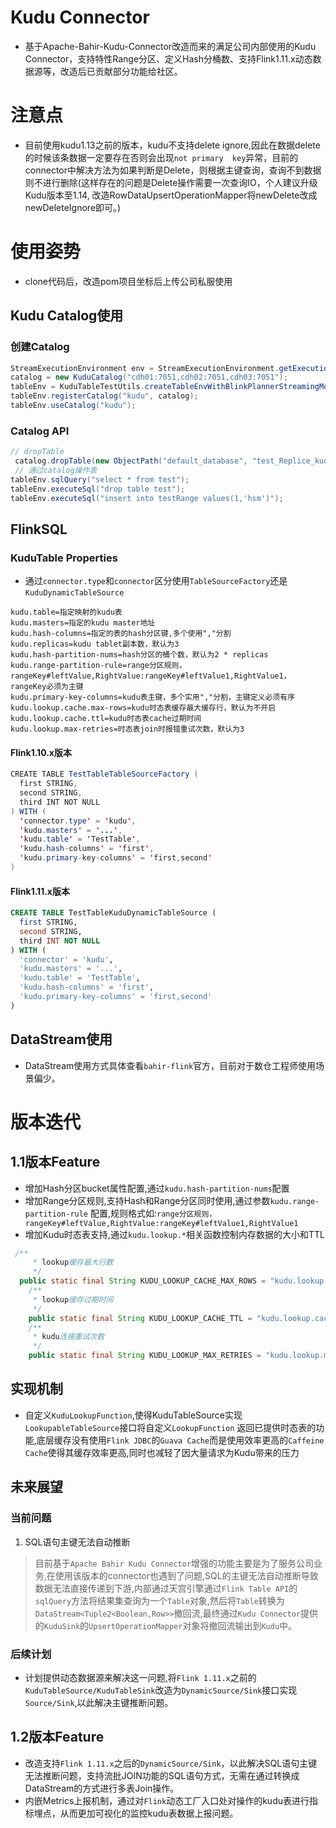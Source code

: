 # Kudu Connector

* 基于Apache-Bahir-Kudu-Connector改造而来的满足公司内部使用的Kudu Connector，支持特性Range分区、定义Hash分桶数、支持Flink1.11.x动态数据源等，改造后已贡献部分功能给社区。

# 注意点

* 目前使用kudu1.13之前的版本，kudu不支持delete ignore,因此在数据delete的时候该条数据一定要存在否则会出现`not primary 
  key`异常，目前的connector中解决方法为如果判断是Delete，则根据主键查询，查询不到数据则不进行删除(这样存在的问题是Delete操作需要一次查询IO，个人建议升级Kudu版本至1.14,
  改造RowDataUpsertOperationMapper将newDelete改成newDeleteIgnore即可。)

# 使用姿势

* clone代码后，改造pom项目坐标后上传公司私服使用


## Kudu Catalog使用

### 创建Catalog

```java
StreamExecutionEnvironment env = StreamExecutionEnvironment.getExecutionEnvironment();
catalog = new KuduCatalog("cdh01:7051,cdh02:7051,cdh03:7051");
tableEnv = KuduTableTestUtils.createTableEnvWithBlinkPlannerStreamingMode(env);
tableEnv.registerCatalog("kudu", catalog);
tableEnv.useCatalog("kudu");
```

### Catalog API

```java
// dropTable
 catalog.dropTable(new ObjectPath("default_database", "test_Replice_kudu"), true);
 // 通过catalog操作表
tableEnv.sqlQuery("select * from test");
tableEnv.executeSql("drop table test");
tableEnv.executeSql("insert into testRange values(1,'hsm')");

```

## FlinkSQL

### KuduTable Properties

* 通过`connector.type`和`connector`区分使用`TableSourceFactory`还是`KuduDynamicTableSource`

```properties
kudu.table=指定映射的kudu表
kudu.masters=指定的kudu master地址
kudu.hash-columns=指定的表的hash分区键,多个使用","分割
kudu.replicas=kudu tablet副本数，默认为3
kudu.hash-partition-nums=hash分区的桶个数，默认为2 * replicas
kudu.range-partition-rule=range分区规则，rangeKey#leftValue,RightValue:rangeKey#leftValue1,RightValue1，rangeKey必须为主键
kudu.primary-key-columns=kudu表主键，多个实用","分割，主键定义必须有序
kudu.lookup.cache.max-rows=kudu时态表缓存最大缓存行，默认为不开启
kudu.lookup.cache.ttl=kudu时态表cache过期时间
kudu.lookup.max-retries=时态表join时报错重试次数，默认为3
```

#### Flink1.10.x版本

```java
CREATE TABLE TestTableTableSourceFactory (
  first STRING,
  second STRING,
  third INT NOT NULL
) WITH (
  'connector.type' = 'kudu',
  'kudu.masters' = '...',
  'kudu.table' = 'TestTable',
  'kudu.hash-columns' = 'first',
  'kudu.primary-key-columns' = 'first,second'
)
```

#### Flink1.11.x版本

```sql
CREATE TABLE TestTableKuduDynamicTableSource (
  first STRING,
  second STRING,
  third INT NOT NULL
) WITH (
  'connector' = 'kudu',
  'kudu.masters' = '...',
  'kudu.table' = 'TestTable',
  'kudu.hash-columns' = 'first',
  'kudu.primary-key-columns' = 'first,second'
)
```

## DataStream使用

* DataStream使用方式具体查看`bahir-flink`官方，目前对于数仓工程师使用场景偏少。

# 版本迭代

## 1.1版本Feature

* 增加Hash分区bucket属性配置,通过`kudu.hash-partition-nums`配置
* 增加Range分区规则,支持Hash和Range分区同时使用,通过参数`kudu.range-partition-rule`
  配置,规则格式如:`range分区规则，rangeKey#leftValue,RightValue:rangeKey#leftValue1,RightValue1`
* 增加Kudu时态表支持,通过`kudu.lookup.*`相关函数控制内存数据的大小和TTL

```java
 /**
     * lookup缓存最大行数
     */
  public static final String KUDU_LOOKUP_CACHE_MAX_ROWS = "kudu.lookup.cache.max-rows";
    /**
     * lookup缓存过期时间
     */
    public static final String KUDU_LOOKUP_CACHE_TTL = "kudu.lookup.cache.ttl";
    /**
     * kudu连接重试次数
     */
    public static final String KUDU_LOOKUP_MAX_RETRIES = "kudu.lookup.max-retries";
```

## 实现机制

* 自定义`KuduLookupFunction`,使得KuduTableSource实现`LookupableTableSource`接口将自定义`LookupFunction`
  返回已提供时态表的功能,底层缓存没有使用`Flink JDBC`的`Guava Cache`而是使用效率更高的`Caffeine Cache`使得其缓存效率更高,同时也减轻了因大量请求为Kudu带来的压力

## 未来展望

### 当前问题

1. SQL语句主键无法自动推断

> 目前基于`Apache Bahir Kudu Connector`增强的功能主要是为了服务公司业务,在使用该版本的connector也遇到了问题,SQL的主键无法自动推断导致数据无法直接传递到下游,内部通过天宫引擎通过`Flink Table API`的`sqlQuery`方法将结果集查询为一个`Table`对象,然后将`Table`转换为`DataStream<Tuple2<Boolean,Row>>`撤回流,最终通过`Kudu Connector`提供的`KuduSink`的`UpsertOperationMapper`对象将撤回流输出到`Kudu`中。

### 后续计划

* 计划提供动态数据源来解决这一问题,将`Flink 1.11.x`之前的`KuduTableSource/KuduTableSink`改造为`DynamicSource/Sink`接口实现`Source/Sink`,以此解决主键推断问题。

## 1.2版本Feature

* 改造支持`Flink 1.11.x`之后的`DynamicSource/Sink`，以此解决SQL语句主键无法推断问题，支持流批JOIN功能的SQL语句方式，无需在通过转换成DataStream的方式进行多表Join操作。
* 内嵌Metrics上报机制，通过对`Flink`动态工厂入口处对操作的kudu表进行指标埋点，从而更加可视化的监控kudu表数据上报问题。